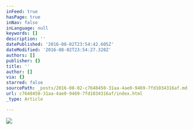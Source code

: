 ```yaml
---
inFeed: true
hasPage: true
inNav: false
inLanguage: null
keywords: []
description: ''
datePublished: '2016-08-02T23:54:42.605Z'
dateModified: '2016-08-02T23:54:27.320Z'
authors: []
publisher: {}
title: ''
author: []
via: {}
starred: false
sourcePath: _posts/2016-08-02-c7648450-31aa-4ae0-9469-7fd1034316af.md
url: c7648450-31aa-4ae0-9469-7fd1034316af/index.html
_type: Article

---
```

![](https://the-grid-user-content.s3-us-west-2.amazonaws.com/2e271347-58f2-42d2-b00f-7319046896c9.png)